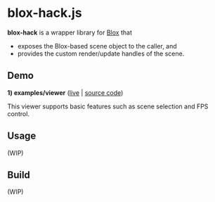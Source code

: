 # blox-hack.js

**blox-hack** is a wrapper library for [Blox](https://github.com/anselm/blox) that
- exposes the Blox-based scene object to the caller, and
- provides the custom render/update handles of the scene.

## Demo

**1) examples/viewer** ([live](https://j-devel.github.io/blox/blox-hack/examples/viewer/index.html) | [source code](https://github.com/j-devel/blox/tree/master/blox-hack/examples/viewer))

This viewer supports basic features such as scene selection and FPS control.

## Usage
(WIP)

## Build
(WIP)
